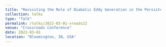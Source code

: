 ```yaml
---
title: "Revisiting the Role of Diabatic Eddy Generation in the Persistence of the Southern Annular Mode"
collection: talks
type: "Talk"
permalink: /talks/2022-03-01-xroads22
venue: "Crossroads Conference"
date: 2022-03-01
location: "Bloomington, IN, USA"
---
```

